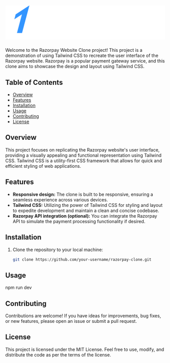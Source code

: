 # ![Razorpay Image](images/logo.svg)

Welcome to the Razorpay Website Clone project! This project is a demonstration of using Tailwind CSS to recreate the user interface of the Razorpay website. Razorpay is a popular payment gateway service, and this clone aims to showcase the design and layout using Tailwind CSS.

## Table of Contents

- [Overview](#overview)
- [Features](#features)
- [Installation](#installation)
- [Usage](#usage)
- [Contributing](#contributing)
- [License](#license)

## Overview

This project focuses on replicating the Razorpay website's user interface, providing a visually appealing and functional representation using Tailwind CSS. Tailwind CSS is a utility-first CSS framework that allows for quick and efficient styling of web applications.

## Features

- **Responsive design:** The clone is built to be responsive, ensuring a seamless experience across various devices.
- **Tailwind CSS:** Utilizing the power of Tailwind CSS for styling and layout to expedite development and maintain a clean and concise codebase.
- **Razorpay API integration (optional):** You can integrate the Razorpay API to simulate the payment processing functionality if desired.

## Installation

1. Clone the repository to your local machine:

   ```bash
   git clone https://github.com/your-username/razorpay-clone.git

## Usage

   npm run dev  

## Contributing

Contributions are welcome! If you have ideas for improvements, bug fixes, or new features, please open an issue or submit a pull request.

## License

This project is licensed under the MIT License. Feel free to use, modify, and distribute the code as per the terms of the license.

